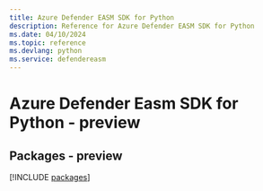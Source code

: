 ```yaml
---
title: Azure Defender EASM SDK for Python
description: Reference for Azure Defender EASM SDK for Python
ms.date: 04/10/2024
ms.topic: reference
ms.devlang: python
ms.service: defendereasm
---
```

# Azure Defender Easm SDK for Python - preview
## Packages - preview
[!INCLUDE [packages](defender-easm-index.md)]